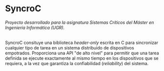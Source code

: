 # SyncroC
###### Proyecto desarrollado para la asignatura Sistemas Críticos del Máster en Ingeniería Informática (UGR).

SyncroC consituye una biblioteca *header-only* escrita en C para sincronizar cualquier tipo de tarea en un sistema distribuido de dispositivos empotrados. Proporciona una API "de alto nivel" para permitir que una tarea definida se ejecute exactamente al mismo tiempo en los dispositivos que se requiera, a la vez que garantiza la confiabilidad (*reliability*) del sistema.
